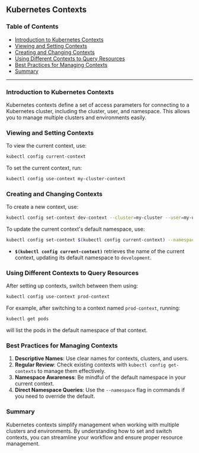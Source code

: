 
## Kubernetes Contexts

### Table of Contents

- [Introduction to Kubernetes Contexts](#introduction-to-kubernetes-contexts)
- [Viewing and Setting Contexts](#viewing-and-setting-contexts)
- [Creating and Changing Contexts](#creating-and-changing-contexts)
- [Using Different Contexts to Query Resources](#using-different-contexts-to-query-resources)
- [Best Practices for Managing Contexts](#best-practices-for-managing-contexts)
- [Summary](#summary)

---

### Introduction to Kubernetes Contexts

Kubernetes contexts define a set of access parameters for connecting to a Kubernetes cluster, including the cluster, user, and namespace. This allows you to manage multiple clusters and environments easily.

### Viewing and Setting Contexts

To view the current context, use:

```bash
kubectl config current-context
```

To set the current context, run:

```bash
kubectl config use-context my-cluster-context
```

### Creating and Changing Contexts

To create a new context, use:

```bash
kubectl config set-context dev-context --cluster=my-cluster --user=my-user --namespace=development
```

To update the current context's default namespace, use:

```bash
kubectl config set-context $(kubectl config current-context) --namespace=development
```

- **`$(kubectl config current-context)`** retrieves the name of the current context, updating its default namespace to `development`.

### Using Different Contexts to Query Resources

After setting up contexts, switch between them using:

```bash
kubectl config use-context prod-context
```

For example, after switching to a context named `prod-context`, running:

```bash
kubectl get pods
```

will list the pods in the default namespace of that context.

### Best Practices for Managing Contexts

1. **Descriptive Names**: Use clear names for contexts, clusters, and users.
2. **Regular Review**: Check existing contexts with `kubectl config get-contexts` to manage them effectively.
3. **Namespace Awareness**: Be mindful of the default namespace in your current context.
4. **Direct Namespace Queries**: Use the `--namespace` flag in commands if you need to override the default.

### Summary

Kubernetes contexts simplify management when working with multiple clusters and environments. By understanding how to set and switch contexts, you can streamline your workflow and ensure proper resource management.

